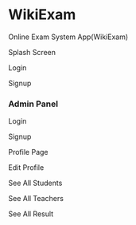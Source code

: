 # WikiExam
Online Exam System App(WikiExam)

Splash Screen

Login

Signup

### Admin Panel

Login

Signup

Profile Page

Edit Profile

See All Students

See All Teachers

See All Result
